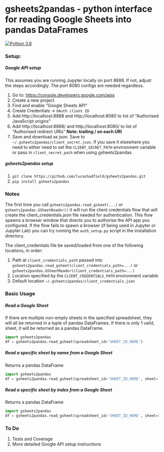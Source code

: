 # gsheets2pandas - python interface for reading Google Sheets into pandas DataFrames

[![Python 3.6](https://img.shields.io/badge/python-3.6+-blue.svg)](#)


### Setup:

##### Google API setup
This assumes you are running Jupyter locally on port 8888. If not, adjust the steps accordingly. The port 8080 configs are needed regardless.

1. Go to: https://console.developers.google.com/apis
2. Create a new project
3. Find and enable "Google Sheets API"
4. Create Credentials → `OAuth client ID`
5. Add http://localhost:8888 and http://localhost:8080 to list of "Authorised JavaScript origins"
6. Add http://localhost:8888/ and http://localhost:8080/ to list of "Authorised redirect URIs" **Note: trailing / on each URI**
7. Save and download as json. Save to `~/.gsheets2pandas/client_secret.json`. If you save it elsewhere you need to either need to set the `CLIENT_SECRET_PATH` environment variable or pass in `client_secret_path` when using gsheets2pandas

##### gsheets2pandas setup
1. `git clone https://github.com/lucashadfield/gsheets2pandas.git`
2. `pip install gsheets2pandas`



### Notes
The first time you call `gsheets2pandas.read_gsheet(...)` or `gsheets2pandas.GSheetReader()` it will run the client credentials flow that will create the client_credentials.json file needed for authentication. This flow spawns a browser window that directs you to authorise the API app you configured. If the flow fails to spawn a browser (if being used in Jupyter or Jupyter Lab) you can try running the `auth_setup.py` script in the installation directory.

The client_credentials file be saved/loaded from one of the following locations, in order:
1. Path at `client_credentials_path` passed into `gsheets2pandas.read_gsheet(client_credentials_path=...)` or `gsheets2pandas.GSheetReader(client_credentials_path=...)`
2. Location specified by the `CLIENT_CREDENTIALS_PATH` environment variable
3. Default location `~/.gsheets2pandas/client_credentials.json`



### Basic Usage

##### Read a Google Sheet
If there are multiple non-empty sheets in the specified spreadsheet, they will all be returned in a tuple of pandas DataFrames. If there is only 1 valid, sheet, it will be returned as a pandas DataFrame.
```python
import gsheets2pandas
df = gsheets2pandas.read_gsheet(spreadsheet_id='SHEET_ID_HERE')
```

##### Read a specific sheet by name from a Google Sheet
Returns a pandas DataFrame
```python
import gsheets2pandas
df = gsheets2pandas.read_gsheet(spreadsheet_id='SHEET_ID_HERE', sheet='Sheet1')
```

##### Read a specific sheet by index from a Google Sheet
Returns a pandas DataFrame
```python
import gsheets2pandas
df = gsheets2pandas.read_gsheet(spreadsheet_id='SHEET_ID_HERE', sheet=0)
```


### To Do
1. Tests and Coverage
2. More detailed Google API setup instructions

